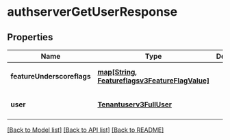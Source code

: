 # authserverGetUserResponse

## Properties
Name | Type | Description | Notes
------------ | ------------- | ------------- | -------------
**featureUnderscoreflags** | [**map[String, Featureflagsv3FeatureFlagValue]**](Featureflagsv3FeatureFlagValue.md) |  | [optional] [default to null]
**user** | [**Tenantuserv3FullUser**](Tenantuserv3FullUser.md) |  | [optional] [default to null]

[[Back to Model list]](../README.md#documentation-for-models) [[Back to API list]](../README.md#documentation-for-api-endpoints) [[Back to README]](../README.md)


